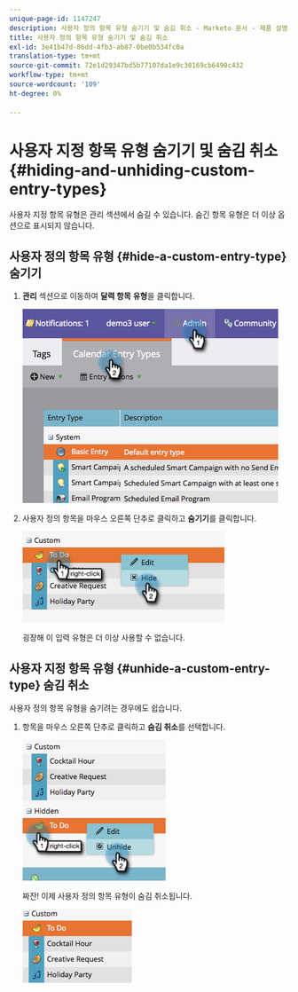 ```yaml
---
unique-page-id: 1147247
description: 사용자 정의 항목 유형 숨기기 및 숨김 취소 - Marketo 문서 - 제품 설명서
title: 사용자 정의 항목 유형 숨기기 및 숨김 취소
exl-id: 3e41b47d-86dd-4fb3-ab87-0be0b534fc0a
translation-type: tm+mt
source-git-commit: 72e1d29347bd5b77107da1e9c30169cb6490c432
workflow-type: tm+mt
source-wordcount: '109'
ht-degree: 0%

---
```


# 사용자 지정 항목 유형 숨기기 및 숨김 취소 {#hiding-and-unhiding-custom-entry-types}

사용자 지정 항목 유형은 관리 섹션에서 숨길 수 있습니다. 숨긴 항목 유형은 더 이상 옵션으로 표시되지 않습니다.

## 사용자 정의 항목 유형 {#hide-a-custom-entry-type} 숨기기

1. **관리** 섹션으로 이동하여 **달력 항목** **유형**&#x200B;을 클릭합니다.

   ![](assets/image2014-9-24-10-3a11-3a49.png)

1. 사용자 정의 항목을 마우스 오른쪽 단추로 클릭하고 **숨기기**&#x200B;를 클릭합니다.

   ![](assets/image2014-9-24-10-3a11-3a54.png)

   굉장해 이 입력 유형은 더 이상 사용할 수 없습니다.

## 사용자 지정 항목 유형 {#unhide-a-custom-entry-type} 숨김 취소

사용자 정의 항목 유형을 숨기려는 경우에도 쉽습니다.

1. 항목을 마우스 오른쪽 단추로 클릭하고 **숨김 취소**&#x200B;를 선택합니다.

   ![](assets/image2014-9-24-10-3a12-3a14.png)

   짜잔! 이제 사용자 정의 항목 유형이 숨김 취소됩니다.

   ![](assets/image2014-9-24-10-3a12-3a19.png)
